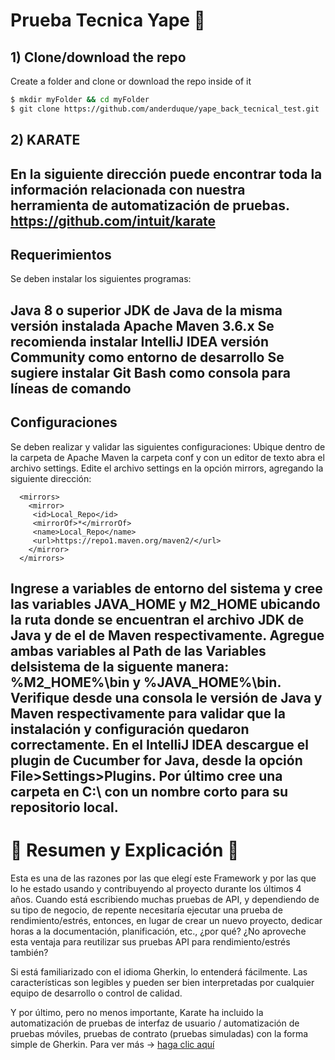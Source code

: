 # Prueba Tecnica Yape 🚀
## 1) Clone/download the repo
Create a folder and clone or download the repo inside of it
```bash
$ mkdir myFolder && cd myFolder
$ git clone https://github.com/anderduque/yape_back_tecnical_test.git
```
## 2) KARATE
En la siguiente dirección puede encontrar toda la información relacionada con nuestra herramienta de automatización de pruebas.
https://github.com/intuit/karate
---
## Requerimientos
Se deben instalar los siguientes programas:

Java 8 o superior
JDK de Java de la misma versión instalada
Apache Maven 3.6.x
Se recomienda instalar IntelliJ IDEA versión Community como entorno de desarrollo
Se sugiere instalar Git Bash como consola para líneas de comando
---
## Configuraciones
Se deben realizar y validar las siguientes configuraciones:
Ubique dentro de la carpeta de Apache Maven la carpeta conf y con un editor de texto abra el archivo settings.
Edite el archivo settings en la opción mirrors, agregando la siguiente dirección:
```
  <mirrors>
    <mirror>
     <id>Local_Repo</id>
     <mirrorOf>*</mirrorOf>
     <name>Local_Repo</name>
     <url>https://repo1.maven.org/maven2/</url>
    </mirror>
  </mirrors>
```
Ingrese a variables de entorno del sistema y cree las variables **JAVA_HOME** y **M2_HOME** ubicando la ruta
donde se encuentran el archivo JDK de Java y de el de Maven respectivamente.
Agregue ambas variables al Path de las Variables delsistema de la siguente manera: **%M2_HOME%\bin** y **%JAVA_HOME%\bin**.
Verifique desde una consola le versión de Java y Maven respectivamente para validar que la instalación y configuración
quedaron correctamente.
En el IntelliJ IDEA descargue el plugin de **Cucumber for Java**, desde la opción File>Settings>Plugins.
Por último cree una carpeta en C:\ con un nombre corto para su repositorio local.
---

# 🥒 Resumen y Explicación 🥒 

Esta es una de las razones por las que elegí este Framework y por las que lo he estado usando y contribuyendo al proyecto durante los últimos 4 años. Cuando está escribiendo muchas pruebas de API, y dependiendo de su tipo de negocio, de repente necesitaría ejecutar una prueba de rendimiento/estrés, entonces, en lugar de crear un nuevo proyecto, dedicar horas a la documentación, planificación, etc., ¿por qué? ¿No aproveche esta ventaja para reutilizar sus pruebas API para rendimiento/estrés también?

Si está familiarizado con el idioma Gherkin, lo entenderá fácilmente. Las características son legibles y pueden ser bien interpretadas por cualquier equipo de desarrollo o control de calidad.

Y por último, pero no menos importante, Karate ha incluido la automatización de pruebas de interfaz de usuario / automatización de pruebas móviles, pruebas de contrato (pruebas simuladas) con la forma simple de Gherkin. Para ver más -> [haga clic aquí](https://github.com/karatelabs/karate)
